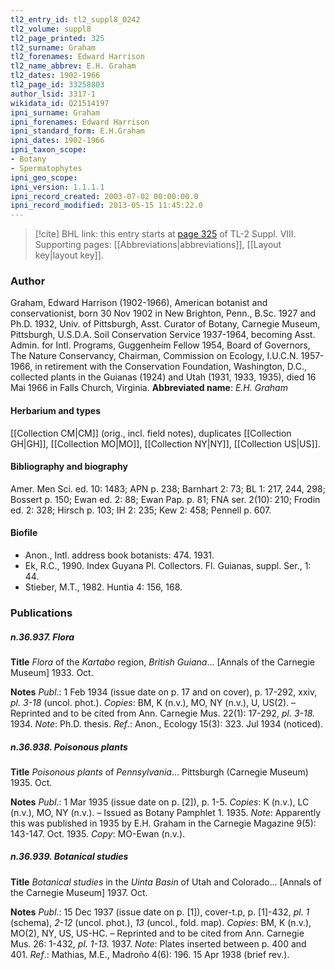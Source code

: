 ```yaml
---
tl2_entry_id: tl2_suppl8_0242
tl2_volume: suppl8
tl2_page_printed: 325
tl2_surname: Graham
tl2_forenames: Edward Harrison
tl2_name_abbrev: E.H. Graham
tl2_dates: 1902-1966
tl2_page_id: 33258803
author_lsid: 3317-1
wikidata_id: Q21514197
ipni_surname: Graham
ipni_forenames: Edward Harrison
ipni_standard_form: E.H.Graham
ipni_dates: 1902-1966
ipni_taxon_scope: 
- Botany
- Spermatophytes
ipni_geo_scope: 
ipni_version: 1.1.1.1
ipni_record_created: 2003-07-02 00:00:00.0
ipni_record_modified: 2013-05-15 11:45:22.0
---
```



> [!cite] BHL link: this entry starts at [page 325](https://www.biodiversitylibrary.org/page/33258803) of TL-2 Suppl. VIII.
> Supporting pages: [[Abbreviations|abbreviations]], [[Layout key|layout key]].

### Author

Graham, Edward Harrison (1902-1966), American botanist and conservationist, born 30 Nov 1902 in New Brighton, Penn., B.Sc. 1927 and Ph.D. 1932, Univ. of Pittsburgh, Asst. Curator of Botany, Carnegie Museum, Pittsburgh, U.S.D.A. Soil Conservation Service 1937-1964, becoming Asst. Admin. for Intl. Programs, Guggenheim Fellow 1954, Board of Governors, The Nature Conservancy, Chairman, Commission on Ecology, I.U.C.N. 1957-1966, in retirement with the Conservation Foundation, Washington, D.C., collected plants in the Guianas (1924) and Utah (1931, 1933, 1935), died 16 Mai 1966 in Falls Church, Virginia. 
**Abbreviated name**: *E.H. Graham*

#### Herbarium and types

[[Collection CM|CM]] (orig., incl. field notes), duplicates [[Collection GH|GH]], [[Collection MO|MO]], [[Collection NY|NY]], [[Collection US|US]].

#### Bibliography and biography

Amer. Men Sci. ed. 10: 1483; APN p. 238; Barnhart 2: 73; BL 1: 217, 244, 298; Bossert p. 150; Ewan ed. 2: 88; Ewan Pap. p. 81; FNA ser. 2(10): 210; Frodin ed. 2: 328; Hirsch p. 103; IH 2: 235; Kew 2: 458; Pennell p. 607.

#### Biofile

- Anon., Intl. address book botanists: 474. 1931.
- Ek, R.C., 1990. Index Guyana Pl. Collectors. Fl. Guianas, suppl. Ser., 1: 44.
- Stieber, M.T., 1982. Huntia 4: 156, 168.

### Publications

##### n.36.937. Flora

**Title**
*Flora* of the *Kartabo* region, *British Guiana*... \[Annals of the Carnegie Museum\] 1933. Oct.

**Notes**
*Publ*.: 1 Feb 1934 (issue date on p. 17 and on cover), p. 17-292, xxiv, *pl. 3-18* (uncol. phot.).
*Copies*: BM, K (n.v.), MO, NY (n.v.), U, US(2). – Reprinted and to be cited from Ann. Carnegie Mus. 22(1): 17-292, *pl. 3-18.* 1934.
*Note*: Ph.D. thesis.
*Ref*.: Anon., Ecology 15(3): 323. Jul 1934 (noticed).

##### n.36.938. Poisonous plants

**Title**
*Poisonous plants* of *Pennsylvania*... Pittsburgh (Carnegie Museum) 1935. Oct.

**Notes**
*Publ*.: 1 Mar 1935 (issue date on p. \[2\]), p. 1-5. *Copies*: K (n.v.), LC (n.v.), MO, NY (n.v.). – Issued as Botany Pamphlet 1. 1935.
*Note*: Apparently this was published in 1935 by E.H. Graham in the Carnegie Magazine 9(5): 143-147. Oct. 1935. *Copy*: MO-Ewan (n.v.).

##### n.36.939. Botanical studies

**Title**
*Botanical studies* in the *Uinta Basin* of Utah and Colorado... \[Annals of the Carnegie Museum\] 1937. Oct.

**Notes**
*Publ*.: 15 Dec 1937 (issue date on p. \[1\]), cover-t.p, p. \[1\]-432, *pl. 1* (schema), *2-12* (uncol. phot.), *13* (uncol., fold. map). *Copies*: BM, K (n.v.), MO(2), NY, US, US-HC. – Reprinted and to be cited from Ann. Carnegie Mus. 26: 1-432, *pl. 1-13.* 1937.
*Note*: Plates inserted between p. 400 and 401.
*Ref*.: Mathias, M.E., Madroño 4(6): 196. 15 Apr 1938 (brief rev.).

